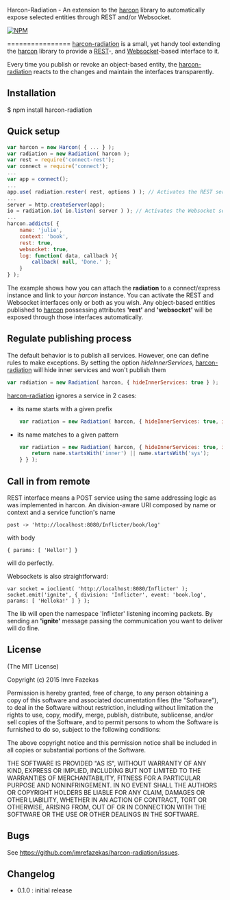 Harcon-Radiation - An extension to the [harcon](https://github.com/imrefazekas/harcon) library to automatically expose selected entities through REST and/or Websocket.

[![NPM](https://nodei.co/npm/harcon-radiation.png)](https://nodei.co/npm/harcon-radiation/)


================
[harcon-radiation](https://github.com/imrefazekas/harcon-radiation) is a small, yet handy tool extending the [harcon](https://github.com/imrefazekas/harcon) library to provide a [REST](http://en.wikipedia.org/wiki/Representational_state_transfer)-, and [Websocket](http://en.wikipedia.org/wiki/WebSocket)-based interface to it.

Every time you publish or revoke an object-based entity, the [harcon-radiation](https://github.com/imrefazekas/harcon-radiation) reacts to the changes and maintain the interfaces transparently.

## Installation

$ npm install harcon-radiation

## Quick setup
```javascript
var harcon = new Harcon( { ... } );
var radiation = new Radiation( harcon );
var rest = require('connect-rest');
var connect = require('connect');
...
var app = connect();
...
app.use( radiation.rester( rest, options ) ); // Activates the REST services
...
server = http.createServer(app);
io = radiation.io( io.listen( server ) ); // Activates the Websocket services
...
harcon.addicts( {
	name: 'julie',
	context: 'book',
	rest: true,
	websocket: true,
	log: function( data, callback ){
		callback( null, 'Done.' );
	}
} );
```
The example shows how you can attach the __radiation__ to a connect/express instance and link to your _harcon_ instance. You can activate the REST and Websocket interfaces only or both as you wish.
Any object-based entities published to [harcon](https://github.com/imrefazekas/harcon) possessing attributes __'rest'__ and __'websocket'__ will be exposed through those interfaces automatically.


## Regulate publishing process

The default behavior is to publish all services. However, one can define rules to make exceptions. By setting the option _hideInnerServices_, [harcon-radiation](https://github.com/imrefazekas/harcon-radiation) will hide inner services and won't publish them

```javascript
var radiation = new Radiation( harcon, { hideInnerServices: true } );
```

[harcon-radiation](https://github.com/imrefazekas/harcon-radiation) ignores a service in 2 cases:

- its name starts with a given prefix
```javascript
	var radiation = new Radiation( harcon, { hideInnerServices: true, innerServicesPrefix: '_' } );
```

- its name matches to a given pattern
```javascript
	var radiation = new Radiation( harcon, { hideInnerServices: true, innerServicesFn: function(name){
		return name.startsWith('inner') || name.startsWith('sys');
	} } );
```

## Call in from remote

REST interface means a POST service using the same addressing logic as was implemented in harcon.
An division-aware URI composed by name or context and a service function's name

	post -> 'http://localhost:8080/Inflicter/book/log'

with body

	{ params: [ 'Hello!'] }

will do perfectly.

Websockets is also straightforward:

	var socket = ioclient( 'http://localhost:8080/Inflicter' );
	socket.emit('ignite', { division: 'Inflicter', event: 'book.log', params: [ 'Helloka!' ] } );

The lib will open the namespace 'Inflicter' listening incoming packets. By sending an __'ignite'__ message passing the communication you want to deliver will do fine.

## License

(The MIT License)

Copyright (c) 2015 Imre Fazekas

Permission is hereby granted, free of charge, to any person obtaining a copy of
this software and associated documentation files (the "Software"), to deal in
the Software without restriction, including without limitation the rights to
use, copy, modify, merge, publish, distribute, sublicense, and/or sell copies of
the Software, and to permit persons to whom the Software is furnished to do so,
subject to the following conditions:

The above copyright notice and this permission notice shall be included in all
copies or substantial portions of the Software.

THE SOFTWARE IS PROVIDED "AS IS", WITHOUT WARRANTY OF ANY KIND, EXPRESS OR
IMPLIED, INCLUDING BUT NOT LIMITED TO THE WARRANTIES OF MERCHANTABILITY, FITNESS
FOR A PARTICULAR PURPOSE AND NONINFRINGEMENT. IN NO EVENT SHALL THE AUTHORS OR
COPYRIGHT HOLDERS BE LIABLE FOR ANY CLAIM, DAMAGES OR OTHER LIABILITY, WHETHER
IN AN ACTION OF CONTRACT, TORT OR OTHERWISE, ARISING FROM, OUT OF OR IN
CONNECTION WITH THE SOFTWARE OR THE USE OR OTHER DEALINGS IN THE SOFTWARE.


## Bugs

See <https://github.com/imrefazekas/harcon-radiation/issues>.

## Changelog

- 0.1.0 : initial release
